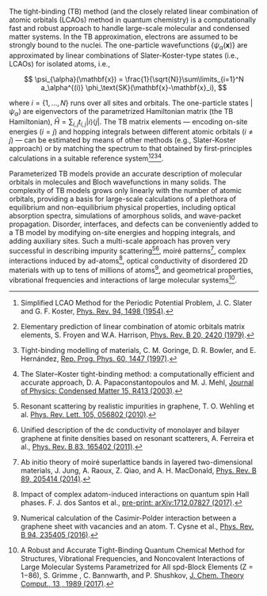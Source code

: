 The tight-binding (TB) method (and the closely related linear combination of atomic orbitals (LCAOs) method in quantum chemistry)
is a computationally fast and robust approach to handle large-scale molecular and condensed matter systems.
In the TB approximation, electrons are assumed to be strongly bound to the nuclei.
The one-particle wavefunctions $\{\psi_{\alpha}(\mathbf{x})\}$ are approximated by linear combinations
of Slater-Koster-type states (i.e., LCAOs) for isolated atoms, i.e.,

$$
    \psi_{\alpha}(\mathbf{x}) = \frac{1}{\sqrt{N}}\sum\limits_{i=1}^N a_\alpha^{(i)} \phi_\text{SK}(\mathbf{x}-\mathbf{x}_i),
$$

where $i=\{1, \ldots, N\}$ runs over all sites and orbitals.
The one-particle states $| \psi_\alpha \rangle$ are eigenvectors of the parametrized Hamiltonian matrix (the TB Hamiltonian),
$\hat{H} = \sum_{i,j} t_{i,j} |i\rangle \langle j |$.
The TB matrix elements — encoding on-site energies $(i = j)$ and hopping integrals between different atomic orbitals
$(i \neq j)$ — can be estimated by means of other methods (e.g., Slater-Koster approach) or by matching the spectrum
to that obtained by first-principles calculations in a suitable reference system[^1][^2][^3][^4].

Parameterized TB models provide an accurate description of molecular orbitals in molecules and Bloch wavefunctions in many solids.
The complexity of TB models grows only linearly with the number of atomic orbitals,
providing a basis for large-scale calculations of a plethora of equilibrium and non-equilibrium physical properties,
including optical absorption spectra, simulations of amorphous solids, and wave-packet propagation.
Disorder, interfaces, and defects can be conveniently added to a TB model by modifying on-site energies and hopping integrals,
and adding auxiliary sites. Such a multi-scale approach has proven very successful in describing impurity scattering[^5][^6],
moiré patterns[^7], complex interactions induced by ad-atoms[^8], optical conductivity of disordered 2D materials with up to tens
of millions of atoms[^9], and geometrical properties, vibrational frequencies and interactions of large molecular systems[^10].


[^1]: Simplified LCAO Method for the Periodic Potential Problem, J. C. Slater and G. F. Koster, [Phys. Rev. 94, 1498 (1954)](https://journals.aps.org/pr/abstract/10.1103/PhysRev.94.1498).

[^2]: Elementary prediction of linear combination of atomic orbitals matrix elements, S. Froyen and W.A. Harrison, [Phys. Rev. B 20, 2420 (1979)](https://journals.aps.org/prb/abstract/10.1103/PhysRevB.20.2420).

[^3]: Tight-binding modelling of materials, C. M. Goringe, D. R. Bowler, and E. Hernández, [Rep. Prog. Phys. 60, 1447 (1997)](https://iopscience.iop.org/article/10.1088/0034-4885/60/12/001/pdf).

[^4]: The Slater–Koster tight-binding method: a computationally efficient and accurate approach, D. A. Papaconstantopoulos and M. J. Mehl, [Journal of Physics: Condensed Matter 15, R413 (2003)](https://iopscience.iop.org/article/10.1088/0953-8984/15/10/201).

[^5]: Resonant scattering by realistic impurities in graphene, T. O. Wehling et al. [Phys. Rev. Lett. 105, 056802 (2010)](https://journals.aps.org/prl/abstract/10.1103/PhysRevLett.105.056802). 

[^6]: Unified description of the dc conductivity of monolayer and bilayer graphene at finite densities based on resonant scatterers, A. Ferreira et al., [Phys. Rev. B 83, 165402 (2011)](https://journals.aps.org/prb/abstract/10.1103/PhysRevB.83.165402).

[^7]: Ab initio theory of moiré superlattice bands in layered two-dimensional materials, J. Jung, A. Raoux, Z. Qiao, and A. H. MacDonald, [Phys. Rev. B 89, 205414 (2014)](https://journals.aps.org/prb/abstract/10.1103/PhysRevB.89.205414).

[^8]: Impact of complex adatom-induced interactions on quantum spin Hall phases. F. J. dos Santos et al., [pre-print: arXiv:1712.07827 (2017)](https://arxiv.org/abs/1712.07827).

[^9]: Numerical calculation of the Casimir-Polder interaction between a graphene sheet with vacancies and an atom. T. Cysne et al., [Phys. Rev. B 94, 235405 (2016)](https://journals.aps.org/prb/abstract/10.1103/PhysRevB.94.235405).

[^10]: A Robust and Accurate Tight-Binding Quantum Chemical Method for Structures, Vibrational Frequencies, and Noncovalent Interactions of Large Molecular Systems Parametrized for All spd-Block Elements (Z = 1−86), S. Grimme , C. Bannwarth, and P. Shushkov, [J. Chem. Theory Comput., 13 , 1989 (2017)](https://pubs.acs.org/doi/full/10.1021/acs.jctc.7b00118).
